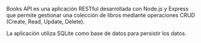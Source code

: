 Books API es una aplicación RESTful desarrollada con Node.js y Express que permite gestionar una colección de libros mediante operaciones CRUD (Create, Read, Update, Delete).

La aplicación utiliza SQLite como base de datos para persistir los datos.
